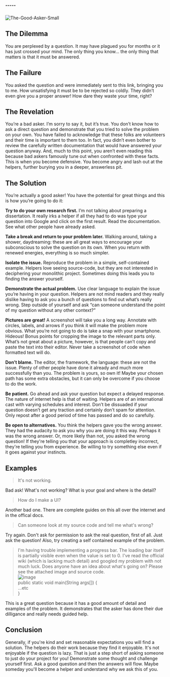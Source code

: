 ##### -----
![The-Good-Asker-Small](https://user-images.githubusercontent.com/12948924/119228207-ce28bf80-bac6-11eb-832f-062a75134913.png)

## The Dilemma
You are perplexed by a question. It may have plagued you for months or it has just crossed your mind. The only thing you know… the only thing that matters is that it must be answered.

## The Failure

You asked the question and were immediately sent to this link, bringing you to me. How unsatisfying it must be to be rejected so coldly. They didn’t even give you a proper answer! How dare they waste your time, right?

## The Revelation

You’re a bad asker. I’m sorry to say it, but it’s true. You don’t know how to ask a direct question and demonstrate that you tried to solve the problem on your own. You have failed to acknowledge that these folks are volunteers and their time is important to them too. In fact, you didn’t even bother to review the carefully written documentation that would have answered your question anyway. And, much to this point, you aren’t even reading this because bad askers famously tune out when confronted with these facts. This is when you become defensive. You become angry and lash out at the helpers, further burying you in a deeper, answerless pit.

## The Solution

You’re actually a good asker! You have the potential for great things and this is how you’re going to do it:

**Try to do your own research first.** I’m not talking about preparing a dissertation. It really irks a helper if all they had to do was type your question into Google and click on the first result. Read the documentation. See what other people have already asked.

**Take a break and return to your problem later.** Walking around, taking a shower, daydreaming: these are all great ways to encourage your subconscious to solve the question on its own. When you return with renewed energies, everything is so much simpler.

**Isolate the issue.** Reproduce the problem in a simple, self-contained example. Helpers love seeing source-code, but they are not interested in deciphering your monolithic project. Sometimes doing this leads you to finding the answer yourself.

**Demonstrate the actual problem.** Use clear language to explain the issue you’re having in your question. Helpers are not mind readers and they really dislike having to ask you a bunch of questions to find out what’s really wrong. Step outside of yourself and ask “can someone understand the point of my question without any other context?”

**Pictures are great!** A screenshot will take you a long way. Annotate with circles, labels, and arrows if you think it will make the problem more obvious. What you’re not going to do is take a snap with your smartphone. Hideous! Bonus points for cropping the image to the relevant parts only. What’s not great about a picture, however, is that people can’t copy and paste the text into their editor. Never take a screenshot of code when formatted text will do.

**Don’t blame.** The editor, the framework, the language: these are not the issue. Plenty of other people have done it already and much more successfully than you. The problem is yours, so own it! Maybe your chosen path has some extra obstacles, but it can only be overcome if you choose to do the work.

**Be patient.** Go ahead and ask your question but expect a delayed response. The nature of internet help is that of waiting. Helpers are of an international cast with varying schedules and interest. Don’t be dissuaded if your question doesn’t get any traction and certainly don’t spam for attention. Only repost after a good period of time has passed and do so carefully.

**Be open to alternatives.** You think the helpers gave you the wrong answer. They had the audacity to ask you why you are doing it this way. Perhaps it was the wrong answer. Or, more likely than not, you asked the wrong question! If they're telling you that your approach is completley incorrect, they're telling you from experience. Be willing to try something else even if it goes against your instincts.

## Examples

> It's not working.

Bad ask! What's not working? What is your goal and where is the detail?

> How do I make a UI?

Another bad one. There are complete guides on this all over the internet and in the offical docs.

> Can someone look at my source code and tell me what's wrong?

Try again. Don't ask for permission to ask the real question, first of all. Just ask the question! Also, try creating a self contained example of the problem.

> I'm having trouble implementing a progress bar. The loading bar itself is partially visible even when the value is set to 0. I've read the official wiki (which is lacking much detail) and googled my problem with not much luck. Does anyone have an idea about what's going on? Please see the attached image and source code.  
> ![image](https://user-images.githubusercontent.com/12948924/119227377-5ce70d80-bac2-11eb-9195-6c96c7a6b4b7.png)  
> public static void main(String args[]) {  
>     ...etc  
> }

This is a great question because it has a good amount of detail and examples of the problem. It demonstrates that the asker has done their due dilligance and really needs guided help.

## Conclusion

Generally, if you're kind and set reasonable expectations you will find a solution. The helpers do their work because they find it enjoyable. It's not enjoyable if the question is lazy. That is just a step short of asking someone to just do your project for you! Demonstrate some thought and challenge yourself first. Ask a good question and then the answers will flow. Maybe someday you'll become a helper and understand why we ask this of you.
